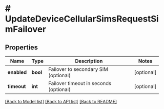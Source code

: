 # # UpdateDeviceCellularSimsRequestSimFailover

## Properties

Name | Type | Description | Notes
------------ | ------------- | ------------- | -------------
**enabled** | **bool** | Failover to secondary SIM (optional) | [optional]
**timeout** | **int** | Failover timeout in seconds (optional) | [optional]

[[Back to Model list]](../../README.md#models) [[Back to API list]](../../README.md#endpoints) [[Back to README]](../../README.md)

